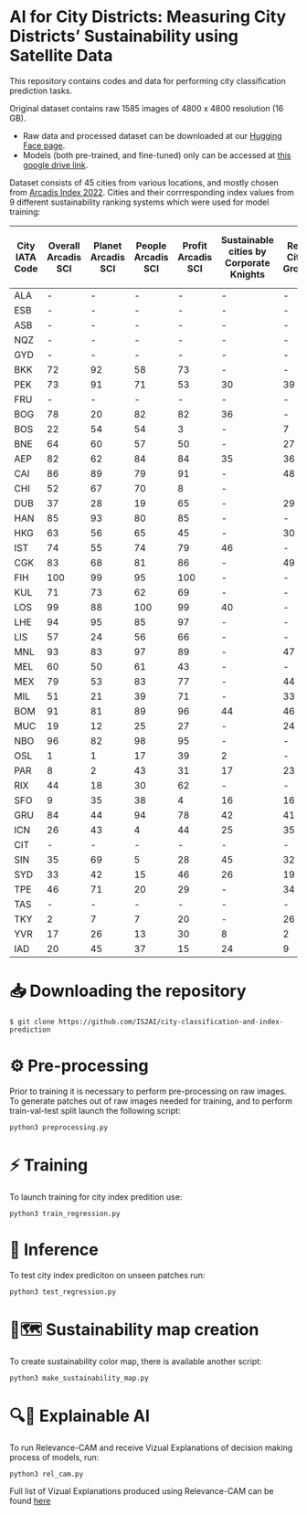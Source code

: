 # AI for City Districts: Measuring City Districts’ Sustainability using Satellite Data

This repository contains codes and data for performing city classification prediction tasks.

Original dataset contains raw 1585 images of 4800 x 4800 resolution (16 GB). 
- Raw data and processed dataset can be downloaded at our [Hugging Face page](https://huggingface.co/datasets/issai/SCI_prediction).
- Models (both pre-trained, and fine-tuned) only can be accessed at [this google drive link](https://drive.google.com/drive/folders/1-7C7YY3ejCsLZlXKM5o0E8kT5IY2ROyK?usp=sharing).

Dataset consists of 45 cities from various locations, and mostly chosen from [Arcadis Index 2022](https://www.arcadis.com/en/knowledge-hub/perspectives/global/sustainable-cities-index). Cities and their corrresponding index values from 9 different sustainability ranking systems which were used for model training:

| City IATA Code | Overall Arcadis SCI | Planet Arcadis SCI | People Arcadis SCI | Profit Arcadis SCI | Sustainable cities by Corporate Knights | Resilient Cities by Grosvenor | Global Cities by AT Kearney | European Green City Index | US and Canada Green City Index |
|----------------|---------------------|--------------------|--------------------|--------------------|-----------------------------------------|-------------------------------|-----------------------------|---------------------------|--------------------------------|
| ALA            | -                   | -                  | -                  | -                  | -                                       | -                             | 118                         | -                         | -                              |
| ESB            | -                   | -                  | -                  | -                  | -                                       | -                             | 86                          | -                         | -                              |
| ASB            | -                   | -                  | -                  | -                  | -                                       | -                             | -                           | -                         | -                              |
| NQZ            | -                   | -                  | -                  | -                  | -                                       | -                             | 128                         | -                         | -                              |
| GYD            | -                   | -                  | -                  | -                  | -                                       | -                             | -                           | -                         | -                              |
| BKK            | 72                  | 92                 | 58                 | 73                 | -                                       | -                             | 35                          | -                         | -                              |
| PEK            | 73                  | 91                 | 71                 | 53                 | 30                                      | 39                            | 6                           | -                         | -                              |
| FRU            | -                   | -                  | -                  | -                  | -                                       | -                             | -                           | -                         | -                              |
| BOG            | 78                  | 20                 | 82                 | 82                 | 36                                      | -                             | 63                          | -                         | -                              |
| BOS            | 22                  | 54                 | 54                 | 3                  | -                                       | 7                             | 21                          | -                         | 6                              |
| BNE            | 64                  | 60                 | 57                 | 50                 | -                                       | 27                            | -                           | -                         | -                              |
| AEP            | 82                  | 62                 | 84                 | 84                 | 35                                      | 36                            | 32                          | -                         | -                              |
| CAI            | 86                  | 89                 | 79                 | 91                 | -                                       | 48                            | 59                          | -                         | -                              |
| CHI            | 52                  | 67                 | 70                 | 8                  | -                                       |                               | 8                           | -                         | 11                             |
| DUB            | 37                  | 28                 | 19                 | 65                 | -                                       | 29                            | 45                          | 21                        | -                              |
| HAN            | 85                  | 93                 | 80                 | 85                 | -                                       | -                             | -                           | -                         | -                              |
| HKG            | 63                  | 56                 | 65                 | 45                 | -                                       | 30                            | 7                           | -                         | -                              |
| IST            | 74                  | 55                 | 74                 | 79                 | 46                                      | -                             | 27                          | 25                        | -                              |
| CGK            | 83                  | 68                 | 81                 | 86                 | -                                       | 49                            | 67                          | -                         | -                              |
| FIH            | 100                 | 99                 | 95                 | 100                | -                                       | -                             | 136                         | -                         | -                              |
| KUL            | 71                  | 73                 | 62                 | 69                 | -                                       | -                             | -                           | -                         | -                              |
| LOS            | 99                  | 88                 | 100                | 99                 | 40                                      | -                             | 113                         | -                         | -                              |
| LHE            | 94                  | 95                 | 85                 | 97                 | -                                       | -                             | 127                         | -                         | -                              |
| LIS            | 57                  | 24                 | 56                 | 66                 | -                                       | -                             | 46                          | 18                        | -                              |
| MNL            | 93                  | 83                 | 97                 | 89                 | -                                       | 47                            | 69                          | -                         | -                              |
| MEL            | 60                  | 50                 | 61                 | 43                 | -                                       | -                             | 12                          | -                         | -                              |
| MEX            | 79                  | 53                 | 83                 | 77                 | -                                       | 44                            | 31                          | -                         | -                              |
| MIL            | 51                  | 21                 | 39                 | 71                 | -                                       | 33                            | 44                          | -                         | -                              |
| BOM            | 91                  | 81                 | 89                 | 96                 | 44                                      | 46                            | 62                          | -                         | -                              |
| MUC            | 19                  | 12                 | 25                 | 27                 | -                                       | 24                            | 26                          | -                         | -                              |
| NBO            | 96                  | 82                 | 98                 | 95                 | -                                       | -                             | 89                          | -                         | -                              |
| OSL            | 1                   | 1                  | 17                 | 39                 | 2                                       | -                             | 54                          | 3                         | -                              |
| PAR            | 8                   | 2                  | 43                 | 31                 | 17                                      | 23                            | 3                           | 10                        | -                              |
| RIX            | 44                  | 18                 | 30                 | 62                 | -                                       | -                             | -                           | 15                        | -                              |
| SFO            | 9                   | 35                 | 38                 | 4                  | 16                                      | 16                            | 11                          | -                         | 1                              |
| GRU            | 84                  | 44                 | 94                 | 78                 | 42                                      | 41                            | 40                          | -                         | -                              |
| ICN            | 26                  | 43                 | 4                  | 44                 | 25                                      | 35                            | 17                          | -                         | -                              |
| CIT            | -                   | -                  | -                  | -                  | -                                       | -                             | -                           | -                         | -                              |
| SIN            | 35                  | 69                 | 5                  | 28                 | 45                                      | 32                            | 9                           | -                         | -                              |
| SYD            | 33                  | 42                 | 15                 | 46                 | 26                                      | 19                            | 15                          | -                         | -                              |
| TPE            | 46                  | 71                 | 20                 | 29                 | -                                       | 34                            | 49                          | -                         | -                              |
| TAS            | -                   | -                  | -                  | -                  | -                                       | -                             | -                           | -                         | -                              |
| TKY            | 2                   | 7                  | 7                  | 20                 | -                                       | 26                            | 4                           | -                         | -                              |
| YVR            | 17                  | 26                 | 13                 | 30                 | 8                                       | 2                             | 39                          | -                         | 2                              |
| IAD            | 20                  | 45                 | 37                 | 15                 | 24                                      | 9                             | 14                          | -                         | 8                              |




# 📥 Downloading the repository

```
$ git clone https://github.com/IS2AI/city-classification-and-index-prediction
```

# ⚙️ Pre-processing 

Prior to training it is necessary to perform pre-processing on raw images. To generate patches out of raw images needed for training, and to perform train-val-test split launch the following script:

```
python3 preprocessing.py
```

# ⚡ Training

To launch training for city index predition use:
```
python3 train_regression.py
```

# 🎯 Inference

To test city index prediciton on unseen patches run:
```
python3 test_regression.py
```

# 🌱🗺️ Sustainability map creation

To create sustainability color map, there is available another script:

```
python3 make_sustainability_map.py
```

# 🔍🤖 Explainable AI

To run Relevance-CAM and receive Vizual Explanations of decision making process of models, run:

```
python3 rel_cam.py
```

Full list of Vizual Explanations produced using Relevance-CAM can be found [here](https://drive.google.com/drive/folders/1E-PdSc0JoByzvo4230AOaYD6hte7SWUY?usp=share_link)

